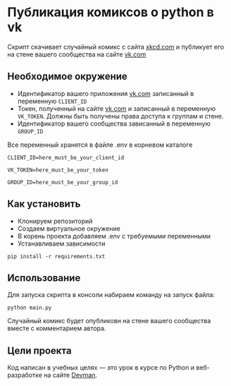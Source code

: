 # Публикация комиксов о python в vk
Скрипт скачивает случайный комикс с сайта [xkcd.com](https://xkcd.com) и публикует его на стене
вашего сообщества на сайте [vk.com](https.vk.com)


## Необходимое окружение
* Идентификатор вашего приложения [vk.com](https://vk.com/apps?act=manage)
записанный в переменную `CLIENT_ID`
* Токен, полученный на сайте [vk.com](https://vk.com/dev/implicit_flow_user)
и записанный в переменную `VK_TOKEN`. Должны быть получены права доступа к группам и стене.
* Идентификатор вашего сообщества зависанный в переменную `GROUP_ID`

Все переменный хранятся в файле .env в корневом каталоге
```
CLIENT_ID=here_must_be_your_client_id

VK_TOKEN=here_must_be_your_token

GROUP_ID=here_must_be_your_group_id
```


## Как установить
* Клонируем репозиторий
* Создаем виртуальное окружение
* В корень проекта добавляем .env c требуемыми переменными
* Устанавливаем зависимости
```
pip install -r requirements.txt
```


## Использование
Для запуска скрипта в консоли набираем команду на запуск файла:
```
python main.py
```
Случайный комикс будет опубликовн на стене вашего сообщества вместе с комментарием автора.


## Цели проекта
Код написан в учебных целях — это урок в курсе по Python и веб-разработке на сайте [Devman](https://dvmn.org).
